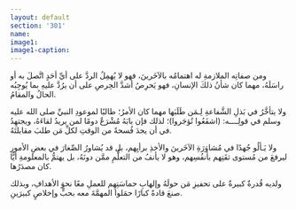 ```yaml
---
layout: default
section: '301'
name:
image1: 
image1-caption: 
---
```

ومن صفاتِه الملازمةِ له اهتمامُه بالآخَرينَ، فهو لا يُهمِلُ الردَّ على أيِّ أحَدٍ اتَّصلَ به أو راسَلَهُ، مهما كان شأنُ ذلكَ الإنسانِ، فهو يَحرِصُ أشدَّ الحِرصِ على أن يرُدَّ عليهِ بما يُوجِبُه الحالُ والمقامُ.

ولا يتأخَّرُ في بَذلِ الشَّفاعةِ لِـمَن طَلَبَها مهما كان الأمرُ؛ طالبًا لموعودِ النبيِّ صلى الله عليه وسلم في قولِــــه: (اشفَعُوا تُؤجَروا)؛ لذلك فإن بابَهُ مُشْرَعٌ دومًا لمن يريدُ لقاءَهُ، ويجتهِدُ في أن يجدَ فُسحةً من الوقتِ لكلِّ مَن طلبَ مقابلتَهُ.

ولا يَـألُو جُهدًا في مُشاوَرَةِ الآخَرينَ والأخذِ برأيِهم، بل قد يُشاورُ الصِّغارَ في بعضِ الأمورِ ليرفعَ من مُستوى ثقَتِهم بأنفُسِهم، وهو لا يأنفُ من التعلُّمِ ممَّن دونَهُ، بل يهتمُّ بالمعلومةِ أيًّا كان مصدَرُها.

ولديه قُدرةٌ كبيرةٌ على تحفيزِ مَن حولَهُ وإلهابِ حماسَتِهِم للعملِ معًا نحوَ الأهدافِ، وبذلك صنعَ قادةً كبارًا حمَلوا المهمَّةَ معه بحبٍّ وإخلاصٍ كبيرَينِ.